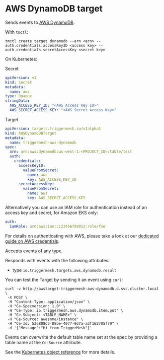 # AWS DynamoDB target

Sends events to [AWS DynamoDB](https://aws.amazon.com/dynamodb/).

With `tmctl`:

```
tmctl create target dynamodb --arn <arn> --auth.credentials.accessKeyID <access key> --auth.credentials.secretAccessKey <secret key>
```

On Kubernetes:

Secret

```yaml
apiVersion: v1
kind: Secret
metadata:
  name: aws
type: Opaque
stringData:
  AWS_ACCESS_KEY_ID: "<AWS Access Key ID>"
  AWS_SECRET_ACCESS_KEY: "<AWS Secret Access Key>"
```

Target

```yaml
apiVersion: targets.triggermesh.io/v1alpha1
kind: AWSDynamoDBTarget
metadata:
  name: triggermesh-aws-dynamodb
spec:
  arn: arn:aws:dynamodb:us-west-1:<PROJECT_ID>:table/test
  auth:
    credentials:
      accessKeyID:
        valueFromSecret:
          name: aws
          key: AWS_ACCESS_KEY_ID
      secretAccessKey:
        valueFromSecret:
          name: aws
          key: AWS_SECRET_ACCESS_KEY
```

Alternatively you can use an IAM role for authentication instead of an access key and secret, for Amazon EKS only:

```yaml
auth:
  iamRole: arn:aws:iam::123456789012:role/foo
```

For details on authenticating with AWS, please take a look at our [dedicated guide on AWS credentials](../guides/credentials/awscredentials.md).

Accepts events of any type.

Responds with events with the following attributes:

* type `io.triggermesh.targets.aws.dynamodb.result`

You can test the Target by sending it an event using `curl`:

```console
curl -v http://awstarget-triggermesh-aws-dynamodb.d.svc.cluster.local \
 -X POST \
 -H "Content-Type: application/json" \
 -H "Ce-Specversion: 1.0" \
 -H "Ce-Type: io.triggermesh.aws.dynamodb.item.put" \
 -H "Ce-Subject: <TABLE_NAME>" \
 -H "Ce-Source: awesome/instance" \
 -H "Ce-Id: 536808d3-88be-4077-9d7a-a3f162705f79" \
 -d '{"Message":"Hi from TriggerMesh"}'
```

Events can overwrite the default table name set at the spec by providing a table name at the `Ce-Source` attribute.

See the [Kubernetes object reference](../../reference/targets/#targets.triggermesh.io/v1alpha1.AWSDynamoDBTarget) for more details.
